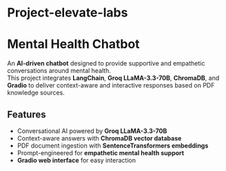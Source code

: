 # Project-elevate-labs
# Mental Health Chatbot  
An **AI-driven chatbot** designed to provide supportive and empathetic conversations around mental health.  
This project integrates **LangChain**, **Groq LLaMA-3.3-70B**, **ChromaDB**, and **Gradio** to deliver context-aware and interactive responses based on PDF knowledge sources.  
##  Features  
- Conversational AI powered by **Groq LLaMA-3.3-70B**  
- Context-aware answers with **ChromaDB vector database**  
- PDF document ingestion with **SentenceTransformers embeddings**  
- Prompt-engineered for **empathetic mental health support**  
- **Gradio web interface** for easy interaction  


